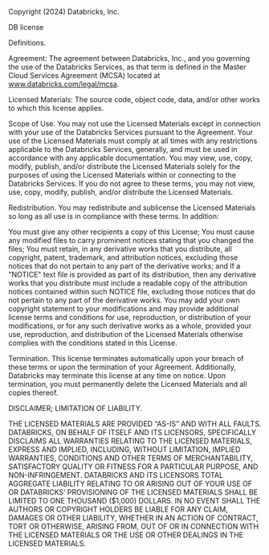Copyright (2024) Databricks, Inc.

DB license

Definitions. 

Agreement: The agreement between Databricks, Inc., and you governing the use of the Databricks Services, as that term is defined in the Master Cloud Services Agreement (MCSA) located at www.databricks.com/legal/mcsa.

Licensed Materials: The source code, object code, data, and/or other works to which this license applies.

Scope of Use. You may not use the Licensed Materials except in connection with your use of the Databricks Services pursuant to the Agreement. Your use of the Licensed Materials must comply at all times with any restrictions applicable to the Databricks Services, generally, and must be used in accordance with any applicable documentation. You may view, use, copy, modify, publish, and/or distribute the Licensed Materials solely for the purposes of using the Licensed Materials within or connecting to the Databricks Services. If you do not agree to these terms, you may not view, use, copy, modify, publish, and/or distribute the Licensed Materials.

Redistribution. You may redistribute and sublicense the Licensed Materials so long as all use is in compliance with these terms. In addition:

You must give any other recipients a copy of this License;
You must cause any modified files to carry prominent notices stating that you changed the files;
You must retain, in any derivative works that you distribute, all copyright, patent, trademark, and attribution notices, excluding those notices that do not pertain to any part of the derivative works; and
If a "NOTICE" text file is provided as part of its distribution, then any derivative works that you distribute must include a readable copy of the attribution notices contained within such NOTICE file, excluding those notices that do not pertain to any part of the derivative works.
You may add your own copyright statement to your modifications and may provide additional license terms and conditions for use, reproduction, or distribution of your modifications, or for any such derivative works as a whole, provided your use, reproduction, and distribution of the Licensed Materials otherwise complies with the conditions stated in this License.

Termination. This license terminates automatically upon your breach of these terms or upon the termination of your Agreement. Additionally, Databricks may terminate this license at any time on notice. Upon termination, you must permanently delete the Licensed Materials and all copies thereof.

DISCLAIMER; LIMITATION OF LIABILITY.

THE LICENSED MATERIALS ARE PROVIDED “AS-IS” AND WITH ALL FAULTS. DATABRICKS, ON BEHALF OF ITSELF AND ITS LICENSORS, SPECIFICALLY DISCLAIMS ALL WARRANTIES RELATING TO THE LICENSED MATERIALS, EXPRESS AND IMPLIED, INCLUDING, WITHOUT LIMITATION, IMPLIED WARRANTIES, CONDITIONS AND OTHER TERMS OF MERCHANTABILITY, SATISFACTORY QUALITY OR FITNESS FOR A PARTICULAR PURPOSE, AND NON-INFRINGEMENT. DATABRICKS AND ITS LICENSORS TOTAL AGGREGATE LIABILITY RELATING TO OR ARISING OUT OF YOUR USE OF OR DATABRICKS’ PROVISIONING OF THE LICENSED MATERIALS SHALL BE LIMITED TO ONE THOUSAND ($1,000) DOLLARS.  IN NO EVENT SHALL THE AUTHORS OR COPYRIGHT HOLDERS BE LIABLE FOR ANY CLAIM, DAMAGES OR OTHER LIABILITY, WHETHER IN AN ACTION OF CONTRACT, TORT OR OTHERWISE, ARISING FROM, OUT OF OR IN CONNECTION WITH THE LICENSED MATERIALS OR THE USE OR OTHER DEALINGS IN THE LICENSED MATERIALS.